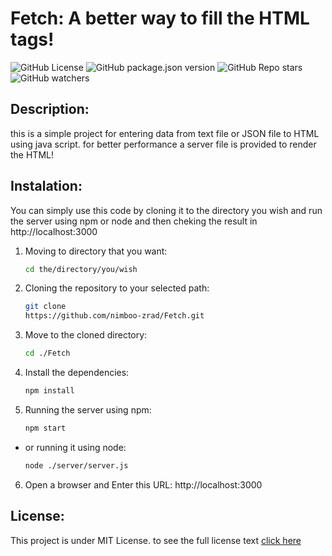 # Fetch: A better way to fill the HTML tags!
![GitHub License](https://img.shields.io/github/license/Nimboo-zrad/Fetch)
![GitHub package.json version](https://img.shields.io/github/package-json/v/Nimboo-zrad/Fetch)
![GitHub Repo stars](https://img.shields.io/github/stars/nimboo-zrad/Fetch)
![GitHub watchers](https://img.shields.io/github/watchers/nimboo-zrad/Fetch)


## Description: 
this is a simple project for entering data from text file or JSON file to HTML using java script.
for better performance a server file is provided to render  the HTML!

## Instalation: 
You can simply use this code by cloning it to the directory you wish and run the server using npm or node and then cheking the result in http://localhost:3000

1. Moving to directory that you want:

   ```bash
   cd the/directory/you/wish
   ```

2. Cloning the repository to your selected path:

    ```bash
   git clone
   https://github.com/nimboo-zrad/Fetch.git
   ```

3. Move to the cloned directory:

   ```bash
   cd ./Fetch
   ```

4. Install the dependencies: 

   ```bash
   npm install
   ```

5. Running the server using npm:

   ```bash
   npm start
   ```

- or running it using node:

   ```bash
   node ./server/server.js
   ```

6. Open a browser and Enter this URL:
http://localhost:3000

## License:
This project is under MIT License. to see the full license text [click here](LICENSE)



 


